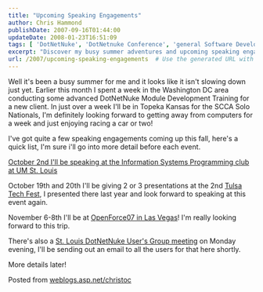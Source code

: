 ```yaml
---
title: "Upcoming Speaking Engagements"
author: Chris Hammond
publishDate: 2007-09-16T01:44:00
updateDate: 2008-01-23T16:51:09
tags: [ 'DotNetNuke', 'DotNetnuke Conference', 'general Software Development' ]
excerpt: "Discover my busy summer adventures and upcoming speaking engagements! From DotNetNuke training in Washington DC to racing in Topeka, follow my journey."
url: /2007/upcoming-speaking-engagements  # Use the generated URL with year
---
```

<P mce_keep="true">Well it's been a busy summer for me and it looks like it isn't slowing down just yet. Earlier this month I spent a week in the Washington DC area conducting some advanced DotNetNuke Module Development Training for a new client. In just over a week I'll be in Topeka Kansas for the SCCA Solo Nationals, I'm definitely looking forward to getting away from computers for a week and just enjoying racing a car or two!</P> <P mce_keep="true">I've got quite a few speaking engagements coming up this fall, here's a quick list, I'm sure i'll go into more detail before each event.</P> <P mce_keep="true"><A class="" href="https://www.umsl.edu/studentlife/misclub/index.html" mce_href="https://www.umsl.edu/studentlife/misclub/index.html">October 2nd I'll be speaking at the Information Systems Programming club at UM St. Louis</A></P> <P mce_keep="true">October 19th and 20th I'll be giving 2 or 3 presentations at the 2nd <A class="" href="https://www.tulsatechfest.com/" mce_href="https://www.tulsatechfest.com">Tulsa Tech Fest</A>, I presented there last year and look forward to speaking at this event again.</P> <P mce_keep="true">November 6-8th I'll be at <A class="" href="https://www.openforce07.com/" mce_href="https://www.openforce07.com">OpenForce07 in Las Vegas</A>! I'm really looking forward to this trip.</P> <P mce_keep="true">There's also a <A href="https://www.dnnug.com/" _fcksavedurl="https://www.dnnug.com/">St. Louis DotNetNuke User's Group meeting</A> on Monday evening, I'll be sending out an email to all the users for that here shortly.</P> <P mce_keep="true">More details later!</P> Posted from <A href="https://weblogs.asp.net/christoc/">weblogs.asp.net/christoc</a>

